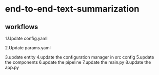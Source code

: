 # end-to-end-text-summarization

## workflows
1.Update config.yaml

2.Update params.yaml

3.update entity
4.update the configuration manager in src config
5.update the components
6.update the pipeline
7.update the main.py
8.update the app.py